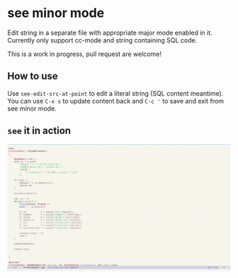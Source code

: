 # see minor mode

Edit string in a separate file  with appropriate major mode enabled in
it.  Currently only support cc-mode and string containing SQL code.

This is a work in progress, pull request are welcome!

## How to use

Use  `see-edit-src-at-point` to  edit  a literal  string (SQL  content
meantime).  You can use `C-x s` to  update content back and `C-c '` to
save and exit from see minor mode.


## `see` it in action

![see minor mode](screencast/see-mode.gif)

